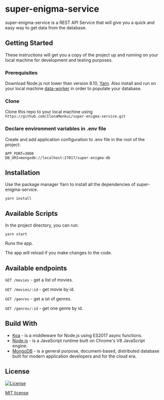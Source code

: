 # super-enigma-service

super-enigma-service is a REST API Service that will give you a quick and easy way to get data from the database.

## Getting Started

These instructions will get you a copy of the project up and running on your local machine for development and testing purposes.

### Prerequisites

Download Node.js not lower than version 8.10, [Yarn](https://yarnpkg.com/). Also install and run on your local machine [data-worker](https://github.com/IlonaMenkui/data-worker) in order to populate your database.

### Clone

Clone this repo to your local machine using `https://github.com/IlonaMenkui/super-enigma-service.git`

### Declare environment variables in .env file

Create and add application configuration to .env file in the root of the project:

```
APP_PORT=3000
DB_URI=mongodb://localhost:27017/super-enigma-db
```

## Installation

Use the package manager Yarn to install all the dependencies of super-enigma-service.

```
yarn install
```

## Available Scripts

In the project directory, you can run:

```
yarn start
```

Runs the app.<br>

The app will reload if you make changes to the code.<br>

## Available endpoints

`GET /movies` - get a list of movies.

`GET /movies/:id` - get movie by id.

`GET /genres` - get a ist of genres.

`GET /genres/:id` - get one genre by id.


## Build With
* [Koa](https://koajs.com/) - is a middleware for Node.js using ES2017 async functions.
* [Node.js](https://nodejs.org) - is a JavaScript runtime built on Chrome's V8 JavaScript engine.
* [MongoDB](https://www.mongodb.com/) - is a general purpose, document-based, distributed database built for modern application developers and for the cloud era.

## License

[![License](http://img.shields.io/:license-mit-blue.svg?style=flat-square)](http://badges.mit-license.org)

[MIT license](https://choosealicense.com/licenses/mit/)

